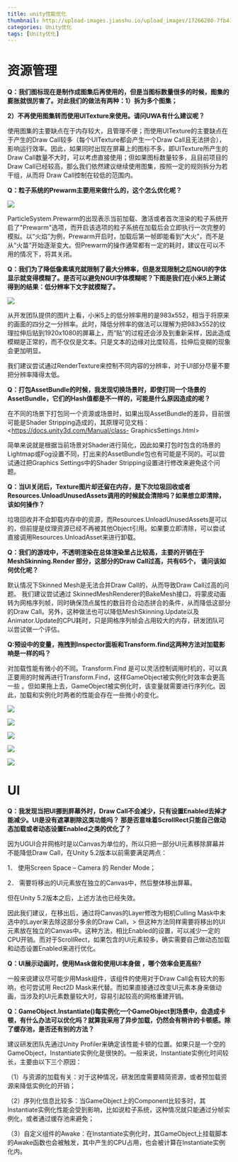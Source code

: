 ```yaml
---
title: unity性能优化
thumbnail: http://upload-images.jianshu.io/upload_images/17266280-7fb41c46969884b9.png?imageMogr2/auto-orient/strip%7CimageView2/2/w/1240
categories: Unity优化
tags: [Unity优化]
---
```


#  **资源管理**  

**Q：我们图标现在是制作成图集后再使用的，但是当图标数量很多的时候，图集的膨胀就很厉害了。对此我们的做法有两种：1）拆为多个图集；**

 **2）不再使用图集转而使用UITexture来使用。请问UWA有什么建议呢？**

使用图集的主要缺点在于内存较大，且管理不便；而使用UITexture的主要缺点在于产生的Draw Call较多（每个UITexture都会产生一个Draw
Call且无法拼合），影响运行效率。因此，如果同时出现在屏幕上的图标不多，即UITexture所产生的Draw
Call数量不大时，可以考虑直接使用；但如果图标数量较多，且目前项目的Draw
Call已经较高，那么我们依然建议继续使用图集，按照一定的规则拆分为若干组，从而将 Draw Call控制在较低的范围内。

 **Q：粒子系统的Prewarm主要用来做什么的，这个怎么优化呢？**

![](http://upload-images.jianshu.io/upload_images/17266280-7fb41c46969884b9.png?imageMogr2/auto-orient/strip%7CimageView2/2/w/1240)  

ParticleSystem.Prewarm的出现表示当前加载、激活或者首次渲染的粒子系统开启了"Prewarm"选项，而开启该选项的粒子系统在加载后会立即执行一次完整的模拟。以“火焰”为例，Prewarm开启时，加载后第一帧即能看到“大火”，而不是从“火苗”开始逐渐变大。但Prewarm的操作通常都有一定的耗时，建议在可以不用的情况下，将其关闭。

**Q：我们为了降低像素填充就限制了最大分辨率，但是发现限制之后NGUI的字体显示就变得模糊了。是否可以避免NGUI字体模糊呢？下图是我们在小米5上测试得到的结果：低分辨率下文字就模糊了。**

![](http://upload-images.jianshu.io/upload_images/17266280-2861f09ace9e3d1a.png?imageMogr2/auto-orient/strip%7CimageView2/2/w/1240)  

从开发团队提供的图片上看，小米5上的低分辨率用的是983x552，相当于将原来的画面的四分之一分辨率。此时，降低分辨率的做法可以理解为把983x552的纹理拉伸后贴到1920x1080的屏幕上，而“贴”的过程还会涉及到重新采样，因此造成模糊是正常的，而不仅仅是文本。只是文本的边缘对比度较高，拉伸后变糊的现象会更加明显。

我们建议尝试通过RenderTexture来控制不同内容的分辨率，对于UI部分尽量不要把分辨率降得太低。

**Q：打包AssetBundle的时候，我发现切换场景时，即使打同一个场景的AssetBundle，它们的Hash值都是不一样的，可能是什么原因造成的呢？**

在不同的场景下打包同一个资源或场景时，如果出现AssetBundle的差异，目前很可能是Shader
Stripping造成的，其原理可见文档：<https://docs.unity3d.com/Manual/class-
GraphicsSettings.html>

简单来说就是根据当前场景对Shader进行简化，因此如果打包时包含的场景的Lightmap或Fog设置不同，打出来的AssetBundle包也有可能是不同的。可以尝试通过把Graphics
Settings中的Shader Stripping设置进行修改来避免这个问题。

**Q：当UI关闭后，Texture图片却还留在内存，是下次垃圾回收或者Resources.UnloadUnusedAssets调用的时候就会清除吗？如果想立即清除，该如何操作？**

垃圾回收并不会卸载内存中的资源，而Resources.UnloadUnusedAssets是可以的，但前提是纹理资源已经不再被其他Object引用。如果要立即清除，可以尝试直接调用Resources.UnloadAsset来进行卸载。

 **Q：我们的游戏中，不透明渲染在总体渲染里占比较高，主要的开销在于 MeshSkinning.Render 部分，这部分的Draw
Call过高，共有65个， 请问该如何优化呢？**

默认情况下Skinned Mesh是无法合并Draw Call的，从而导致Draw Call过高的问题。 我们建议尝试通过
SkinnedMeshRenderer的BakeMesh接口，将蒙皮动画转为网格序列帧，同时确保顶点属性的数目符合动态拼合的条件，从而降低这部分的Draw
Call。另外，这种做法也可以降低MeshSkinning.Update以及Animator.Update的CPU耗时，只是网格序列帧会占用较大的内存，研发团队可以尝试做一个评估。

 **Q:预设中的变量，拖拽到Inspector面板和Transform.find这两种方法对加载影响是一样的吗？**

对加载性能有微小的不同。Transform.Find
是可以灵活控制调用时机的，可以真正要用的时候再进行Transform.Find，这样GameObject被实例化时效率会更高一些
。但如果拖上去，GameObject被实例化时，该变量就需要进行序列化。因此，加载和实例化时两者的性能会存在一些微小的变化。

  

![](http://upload-images.jianshu.io/upload_images/17266280-b77a817a400c9202.png?imageMogr2/auto-orient/strip%7CimageView2/2/w/1240)  

![](http://upload-images.jianshu.io/upload_images/17266280-c9b9dd614f4f20d8.png?imageMogr2/auto-orient/strip%7CimageView2/2/w/1240)  

![](http://upload-images.jianshu.io/upload_images/17266280-752a890121644eaf.png?imageMogr2/auto-orient/strip%7CimageView2/2/w/1240)  

![](http://upload-images.jianshu.io/upload_images/17266280-f855e9770472a5af.png?imageMogr2/auto-orient/strip%7CimageView2/2/w/1240)  

![](http://upload-images.jianshu.io/upload_images/17266280-5a4319cb87d9cb13.png?imageMogr2/auto-orient/strip%7CimageView2/2/w/1240)  

# **UI**

 **Q：我发现当把UI挪到屏幕外时，Draw Call不会减少，只有设置Enabled去掉才能减少。UI是没有遮罩剔除这类功能吗？
那是否意味着ScrollRect只能自己做动态加载或者动态设置Enabled之类的优化了？**

因为UGUI合并网格时是以Canvas为单位的，所以只把一部分UI元素移除屏幕并不能降低Draw Call，在Unity 5.2版本以前需要满足两点：

1． 使用Screen Space – Camera 的 Render Mode；

2． 需要将移出的UI元素放在独立的Canvas中，然后整体移出屏幕。

但在Unity 5.2版本之后，上述方法也已经失效。

因此我们建议，在移出后，通过将Canvas的Layer修改为相机Culling Mask中未选中的Layer来去除这部分多余的Draw Call，>
但这种方法同样需要将移出的UI元素放在独立的Canvas中。这种方法，相比Enabled的设置，可以减少一定的CPU开销。而对于ScrollRect，如果包含的UI元素较多，确实需要自己做动态加载和动态设置Enabled来进行优化。

 **Q：UI展示动画时，使用Mask做和使用UI本身做 ，哪个效率会更高些?**

一般来说建议尽可能少用Mask组件，该组件的使用对于Draw Call会有较大的影响，也可尝试用 Rect2D
Mask来代替。而如果直接通过改变UI元素本身来做动画，当涉及的UI元素数量较大时，容易引起较高的网格重建开销。

**Q：GameObject.Instantiate()每实例化一个GameObject到场景中，会造成卡顿，有什么办法可以优化吗？就算我采用了异步加载，仍然会有稍许的卡顿感。除了缓存池，是否还有别的方法？**

建议研发团队先通过Unity
Profiler来确定该性能卡顿的位置。如果只是一个空的GameObject，Instantiate实例化是很快的。一般来说，Instantiate实例化时间较长，主要由以下三个原因：

（1）与资源的加载有关：对于这种情况，研发团度需要精简资源，或者预加载资源来降低实例化的开销；

（2）序列化信息比较多：当GameObject上的Component比较多时，其Instantiate实例化性能会受到影响，比如说粒子系统，这种情况就只能通过分帧实例化，或者通过缓存池来避免；

（3）自定义组件的Awake：在Instantiate实例化时，其GameObject上挂载脚本的Awake函数也会被触发，其中产生的CPU占用，也会被计算在Instantiate实例化内。

